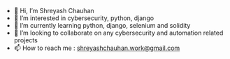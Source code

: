 - 👋 Hi, I’m Shreyash Chauhan
- 👀 I’m interested in cybersecurity, python, django
- 🌱 I’m currently learning python, django, selenium and solidity 
- 💞️ I’m looking to collaborate on any cybersecurity and automation related projects
- 📫 How to reach me : shreyashchauhan.work@gmail.com

<!---
shreyash2002/shreyash2002 is a ✨ special ✨ repository because its `README.md` (this file) appears on your GitHub profile.
You can click the Preview link to take a look at your changes.
--->
